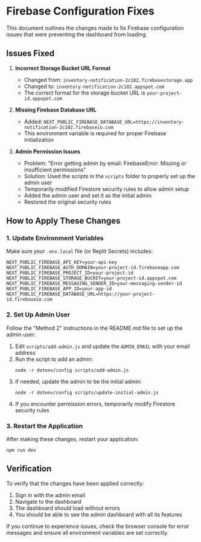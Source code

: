 # Firebase Configuration Fixes

This document outlines the changes made to fix Firebase configuration issues that were preventing the dashboard from loading.

## Issues Fixed

1. **Incorrect Storage Bucket URL Format**
   - Changed from: `inventory-notification-2c182.firebasestorage.app`
   - Changed to: `inventory-notification-2c182.appspot.com`
   - The correct format for the storage bucket URL is `your-project-id.appspot.com`

2. **Missing Firebase Database URL**
   - Added: `NEXT_PUBLIC_FIREBASE_DATABASE_URL=https://inventory-notification-2c182.firebaseio.com`
   - This environment variable is required for proper Firebase initialization

3. **Admin Permission Issues**
   - Problem: "Error getting admin by email: FirebaseError: Missing or insufficient permissions"
   - Solution: Used the scripts in the `scripts` folder to properly set up the admin user
   - Temporarily modified Firestore security rules to allow admin setup
   - Added the admin user and set it as the initial admin
   - Restored the original security rules

## How to Apply These Changes

### 1. Update Environment Variables

Make sure your `.env.local` file (or Replit Secrets) includes:

```
NEXT_PUBLIC_FIREBASE_API_KEY=your-api-key
NEXT_PUBLIC_FIREBASE_AUTH_DOMAIN=your-project-id.firebaseapp.com
NEXT_PUBLIC_FIREBASE_PROJECT_ID=your-project-id
NEXT_PUBLIC_FIREBASE_STORAGE_BUCKET=your-project-id.appspot.com
NEXT_PUBLIC_FIREBASE_MESSAGING_SENDER_ID=your-messaging-sender-id
NEXT_PUBLIC_FIREBASE_APP_ID=your-app-id
NEXT_PUBLIC_FIREBASE_DATABASE_URL=https://your-project-id.firebaseio.com
```

### 2. Set Up Admin User

Follow the "Method 2" instructions in the README.md file to set up the admin user:

1. Edit `scripts/add-admin.js` and update the `ADMIN_EMAIL` with your email address
2. Run the script to add an admin:
   ```
   node -r dotenv/config scripts/add-admin.js
   ```
3. If needed, update the admin to be the initial admin:
   ```
   node -r dotenv/config scripts/update-initial-admin.js
   ```
4. If you encounter permission errors, temporarily modify Firestore security rules

### 3. Restart the Application

After making these changes, restart your application:

```
npm run dev
```

## Verification

To verify that the changes have been applied correctly:

1. Sign in with the admin email
2. Navigate to the dashboard
3. The dashboard should load without errors
4. You should be able to see the admin dashboard with all its features

If you continue to experience issues, check the browser console for error messages and ensure all environment variables are set correctly. 